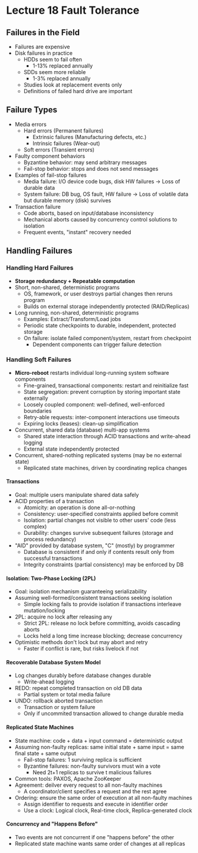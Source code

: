 # Lecture 18 Fault Tolerance

## Failures in the Field

* Failures are expensive
* Disk failures in practice
  * HDDs seem to fail often
    * 1-13% replaced annually
  * SDDs seem more reliable
    * 1-3% replaced annually
  * Studies look at replacement events only
  * Definitions of failed hard drive are important

## Failure Types

* Media errors
  * Hard errors (Permanent failures)
    * Extrinsic failures (Manufacturing defects, etc.)
    * Intrinsic failures (Wear-out)
  * Soft errors (Transient errors)
* Faulty component behaviors
  * Byzantine behavior: may send arbitrary messages
  * Fail-stop behavior: stops and does not send messages
* Examples of fail-stop failures
  * Media failure: I/O device code bugs, disk HW failures -> Loss of durable data
  * System failure: DB bug, OS fault, HW failure -> Loss of volatile data but durable memory (disk) survives
* Transaction failure
  * Code aborts, based on input/database inconsistency
  * Mechanical aborts caused by concurrency control solutions to isolation
  * Frequent events, "instant" recovery needed

## Handling Failures

### Handling Hard Failures

* **Storage redundancy + Repeatable computation**
* Short, non-shared, deterministic programs
  * OS, framework, or user destroys partial changes then reruns program
  * Builds on external storage independently protected (RAID/Replicas)
* Long running, non-shared, deterministic programs
  * Examples: Extract/Transform/Load jobs
  * Periodic state checkpoints to durable, independent, protected storage
  * On failure: isolate failed component/system, restart from checkpoint
    * Dependent components can trigger failure detection

### Handling Soft Failures

* **Micro-reboot** restarts individual long-running system software components
  * Fine-grained, transactional components: restart and reinitialize fast
  * State segregation: prevent corruption by storing important state externally
  * Loosely coupled component: well-defined, well-enforced boundaries
  * Retry-able requests: inter-component interactions use timeouts
  * Expiring locks (leases): clean-up simplification
* Concurrent, shared data (database) multi-app systems
  * Shared state interaction through ACID transactions and write-ahead logging
  * External state independently protected
* Concurrent, shared-nothing replicated systems (may be no external state)
  * Replicated state machines, driven by coordinating replica changes

#### Transactions

* Goal: multiple users manipulate shared data safely
* ACID properties of a transaction
  * Atomicity: an operation is done all-or-nothing
  * Consistency: user-specified constraints applied before commit
  * Isolation: partial changes not visible to other users' code (less complex)
  * Durability: changes survive subsequent failures (storage and process redundancy)
* "AID" provided by database system, "C" (mostly) by programmer
  * Database is consistent if and only if contents result only from successful transactions
  * Integrity constraints (partial consistency) may be enforced by DB

#### Isolation: Two-Phase Locking (2PL)

* Goal: isolation mechanism guaranteeing serializability
* Assuming well-formed/consistent transactions seeking isolation
  * Simple locking fails to provide isolation if transactions interleave mutation/locking
* 2PL: acquire no lock after releasing any
  * Strict 2PL: release no lock before committing, avoids cascading aborts
  * Locks held a long time increase blocking; decrease concurrency
* Optimistic methods don't lock but may abort and retry
  * Faster if conflict is rare, but risks livelock if not

#### Recoverable Database System Model

* Log changes durably before database changes durable
  * Write-ahead logging
* REDO: repeat completed transaction on old DB data
  * Partial system or total media failure
* UNDO: rollback aborted transaction
  * Transaction or system failure
  * Only if uncommited transaction allowed to change durable media

#### Replicated State Machines

* State machine: code + data + input command = deterministic output
* Assuming non-faulty replicas: same initial state + same input = same final state + same output
  * Fail-stop failures: 1 surviving replica is sufficient
  * Byzantine failures: non-faulty survivors must win a vote
    * Need 2t+1 replicas to survive t malicious failures
* Common tools: PAXOS, Apache ZooKeeper
* Agreement: deilver every request to all non-faulty machines
  * A coordinator/client specifies a request and the rest agree
* Ordering: ensure the same order of execution at all non-faulty machines
  * Assign identifier to requests and execute in identifier order
  * Use a clock: Logical clock, Real-time clock, Replica-generated clock

#### Concurrency and "Happens Before"

* Two events are not concurrent if one "happens before" the other
* Replicated state machine wants same order of changes at all replicas